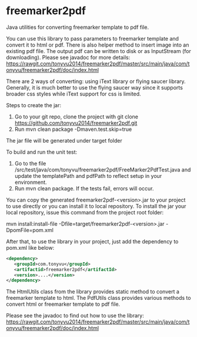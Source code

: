# freemarker2pdf
Java utilities for converting freemarker template to pdf file.

You can use this library to pass parameters to freemarker template and convert it to html or pdf. There is also helper method to insert image into an existing pdf file. The output pdf can be written to disk or as InputStream (for downloading). Please see javadoc for more details: https://rawgit.com/tonyvu2014/freemarker2pdf/master/src/main/java/com/tonyvu/freemarker2pdf/doc/index.html

There are 2 ways of converting: using iText library or flying saucer library. Generally, it is much better to use the flying saucer way since it supports broader css styles while iText support for css is limited.

Steps to create the jar:

   1. Go to your git repo, clone the project with git clone https://github.com/tonyvu2014/freemarker2pdf.git
   2. Run mvn clean package -Dmaven.test.skip=true

   The jar file will be generated under target folder
   
To build and run the unit test: 

   1. Go to the file /src/test/java/com/tonyvu/freemarker2pdf/FreeMarker2PdfTest.java and update the templatePath and pdfPath to reflect setup in your environment.
   2. Run mvn clean package. If the tests fail, errors will occur.

You can copy the generated freemarker2pdf-&lt;version&gt;.jar to your project to use directly or you can install it to local repository. To install the jar your local repository, issue this command from the project root folder:

   mvn install:install-file -Dfile=target/freemarker2pdf-&lt;version&gt;.jar -DpomFile=pom.xml
   
After that, to use the library in your project, just add the dependency to pom.xml like below:
   
   ```xml
   <dependency>
      <groupId>com.tonyvu</groupId>
      <artifactid>freemarker2pdf</artifactId>
      <version>....</version>
   </dependency>
   ```
   
The HtmlUtils class from the library provides static method to convert a freemarker template to html.
The PdfUtils class provides various methods to convert html or freemarker template to pdf file.
   
Please see the javadoc to find out how to use the library:
https://rawgit.com/tonyvu2014/freemarker2pdf/master/src/main/java/com/tonyvu/freemarker2pdf/doc/index.html
   

